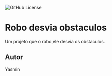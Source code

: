 ![GitHub License](https://img.shields.io/github/license/Yasminjsouza/robo-desvia?style=flat-square)



# Robo desvia obstaculos
Um projeto que o robo,ele desvia os obstaculos.


## Autor
Yasmin 

